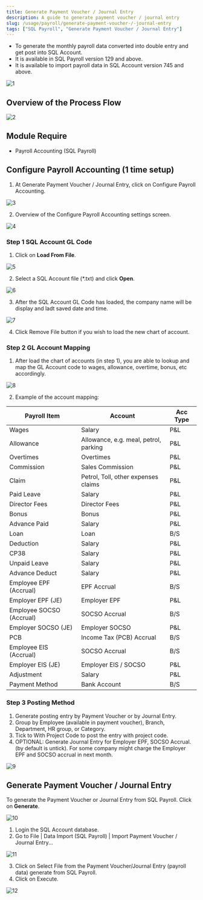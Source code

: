 ```yaml
---
title: Generate Payment Voucher / Journal Entry
description: A guide to generate payment voucher / journal entry
slug: /usage/payroll/generate-payment-voucher-/-journal-entry
tags: ["SQL Payroll", "Generate Payment Voucher / Journal Entry"]
---
```


- To generate the monthly payroll data converted into double entry and get post into SQL Account.
- It is available in SQL Payroll version 129 and above.
- It is available to import payroll data in SQL Account version 745 and above.

![1](../../../static/img/usage/payroll/generate-payment-voucher-journal-entry/jj1_Generate_PVJV_01.png)

## Overview of the Process Flow

![2](../../../static/img/usage/payroll/generate-payment-voucher-journal-entry/jj2_Generate_PVJV_02.png)

## Module Require

- Payroll Accounting (SQL Payroll)

## Configure Payroll Accounting (1 time setup)

1. At Generate Payment Voucher / Journal Entry, click on Configure Payroll Accounting.

![3](../../../static/img/usage/payroll/generate-payment-voucher-journal-entry/jj3_Generate_PVJV_03.png)

2. Overview of the Configure Payroll Accounting settings screen.

![4](../../../static/img/usage/payroll/generate-payment-voucher-journal-entry/jj4_Generate_PVJV_09.png)

### Step 1 SQL Account GL Code

1. Click on **Load From File**.

![5](../../../static/img/usage/payroll/generate-payment-voucher-journal-entry/jj5_Generate_PVJV_04_a.png)

2. Select a SQL Account file (*.txt) and click **Open**.

![6](../../../static/img/usage/payroll/generate-payment-voucher-journal-entry/jj6_Generate_PVJV_04_c.png)

3. After the SQL Account GL Code has loaded, the company name will be display and ladt saved date and time.

![7](../../../static/img/usage/payroll/generate-payment-voucher-journal-entry/jj7_Generate_PVJV_05_a.png)

4. Click Remove File button if you wish to load the new chart of account.

### Step 2 GL Account Mapping

1. After load the chart of accounts (in step 1), you are able to lookup and map the GL Account code to wages, allowance, overtime, bonus, etc accordingly.

![8](../../../static/img/usage/payroll/generate-payment-voucher-journal-entry/jj8_Generate_PVJV_06.png)

2. Example of the account mapping:

| Payroll Item              | Account                          | Acc Type |
|---------------------------|----------------------------------|----------|
| Wages                     | Salary                           | P&L      |
| Allowance                 | Allowance, e.g. meal, petrol, parking | P&L  |
| Overtimes                 | Overtimes                        | P&L      |
| Commission                | Sales Commission                 | P&L      |
| Claim                     | Petrol, Toll, other expenses claims | P&L   |
| Paid Leave                | Salary                           | P&L      |
| Director Fees             | Director Fees                    | P&L      |
| Bonus                     | Bonus                            | P&L      |
| Advance Paid              | Salary                           | P&L      |
| Loan                      | Loan                             | B/S      |
| Deduction                 | Salary                           | P&L      |
| CP38                      | Salary                           | P&L      |
| Unpaid Leave              | Salary                           | P&L      |
| Advance Deduct            | Salary                           | P&L      |
| Employee EPF (Accrual)    | EPF Accrual                      | B/S      |
| Employer EPF (JE)         | Employer EPF                     | P&L      |
| Employee SOCSO (Accrual)  | SOCSO Accrual                    | B/S      |
| Employer SOCSO (JE)       | Employer SOCSO                   | P&L      |
| PCB                       | Income Tax (PCB) Accrual         | B/S      |
| Employee EIS (Accrual)    | SOCSO Accrual                    | B/S      |
| Employer EIS (JE)         | Employer EIS / SOCSO             | P&L      |
| Adjustment                | Salary                           | P&L      |
| Payment Method            | Bank Account                     | B/S      |

### Step 3 Posting Method

1. Generate posting entry by Payment Voucher or by Journal Entry.
2. Group by Employee (available in payment voucher), Branch, Department, HR group, or Category.
3. Tick to With Project Code to post the entry with project code.
4. OPTIONAL: Generate Journal Entry for Employer EPF, SOCSO Accrual. (by default is untick). For some company might charge the Employer EPF and SOCSO accrual in next month.

![9](../../../static/img/usage/payroll/generate-payment-voucher-journal-entry/jj9_Generate_PVJV_07a.png)

## Generate Payment Voucher / Journal Entry

To generate the Payment Voucher or Journal Entry from SQL Payroll. Click on **Generate**.

![10](../../../static/img/usage/payroll/generate-payment-voucher-journal-entry/jj10_Generate_PVJV_08.png)

1. Login the SQL Account database.
2. Go to File | Data Import (SQL Payroll) | Import Payment Voucher / Journal Entry...

![11](../../../static/img/usage/payroll/generate-payment-voucher-journal-entry/jj11_File-Import_PVJV_01.png)

3. Click on Select File from the Payment Voucher/Journal Entry (payroll data) generate from SQL Payroll.
4. Click on Execute.

![12](../../../static/img/usage/payroll/generate-payment-voucher-journal-entry/jj12_File-Import_PVJV_02.png)
